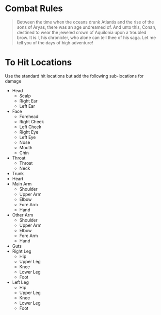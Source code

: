 # Combat Rules

>Between the time when the oceans drank Atlantis and the rise of the sons of Aryas, there was an age undreamed of. And unto this, Conan, destined to wear the jeweled crown of Aquilonia upon a troubled brow. It is I, his chronicler, who alone can tell thee of his saga. Let me tell you of the days of high adventure!

# To Hit Locations

Use the standard hit locations but add the following sub-locations for damage

* Head
  * Scalp
  * Right Ear
  * Left Ear
* Face
  * Forehead
  * Right Cheek
  * Left Cheek
  * Right Eye
  * Left Eye
  * Nose
  * Mouth
  * Chin
* Throat
  * Throat
  * Neck
* Trunk
* Heart
* Main Arm
  * Shoulder
  * Upper Arm
  * Elbow
  * Fore Arm
  * Hand
* Other Arm
  * Shoulder
  * Upper Arm
  * Elbow
  * Fore Arm
  * Hand
* Guts
* Right Leg
  * Hip
  * Upper Leg
  * Knee
  * Lower Leg
  * Foot
* Left Leg
  * Hip
  * Upper Leg
  * Knee
  * Lower Leg
  * Foot
